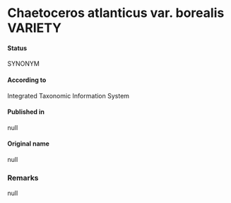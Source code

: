 Chaetoceros atlanticus var. borealis VARIETY
=======

#### Status
SYNONYM

#### According to
Integrated Taxonomic Information System

#### Published in
null

#### Original name
null

### Remarks
null
